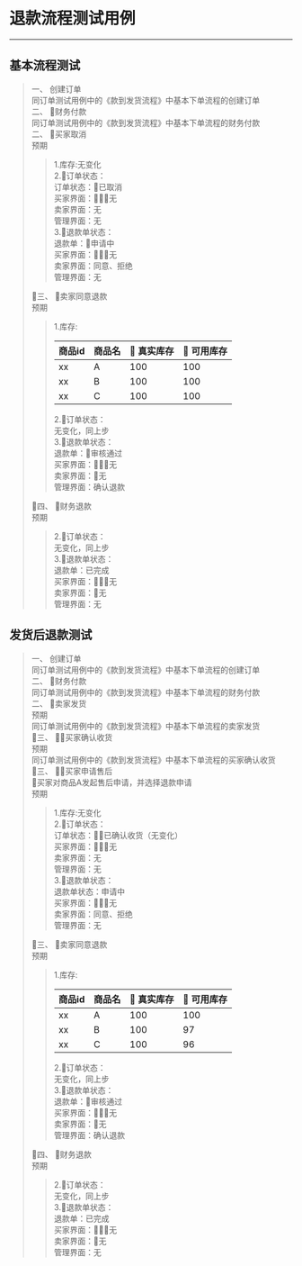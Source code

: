 # 退款流程测试用例

---

## 基本流程测试

> 一、 创建订单  
> 同订单测试用例中的《款到发货流程》中基本下单流程的创建订单  
> 二、 财务付款  
> 同订单测试用例中的《款到发货流程》中基本下单流程的财务付款  
> 二、 买家取消  
> 预期
>
> > 1.库存:无变化  
> > 2.订单状态：  
> > 订单状态：已取消  
> > 买家界面：无  
> > 卖家界面：无  
> > 管理界面：无  
> > 3.退款单状态：  
> > 退款单：申请中  
> > 买家界面：无  
> > 卖家界面：同意、拒绝  
> > 管理界面：无
>
> 三、 卖家同意退款  
> 预期
>
> > 1.库存:
> >
> > | 商品id | 商品名 |  真实库存 |  可用库存 |
> > | :--- | :--- | :--- | :--- |
> > | xx | A | 100 | 100 |
> > | xx | B | 100 | 100 |
> > | xx | C | 100 | 100 |
> >
> > 2.订单状态：  
> > 无变化，同上步  
> > 3.退款单状态：  
> > 退款单：审核通过  
> > 买家界面：无  
> > 卖家界面：无  
> > 管理界面：确认退款
>
> 四、 财务退款  
> 预期
>
> > 2.订单状态：  
> > 无变化，同上步  
> > 3.退款单状态：  
> > 退款单：已完成  
> > 买家界面：无  
> > 卖家界面：无  
> > 管理界面：无

## 发货后退款测试

> 一、 创建订单  
> 同订单测试用例中的《款到发货流程》中基本下单流程的创建订单  
> 二、 财务付款  
> 同订单测试用例中的《款到发货流程》中基本下单流程的财务付款  
> 二、 卖家发货  
> 预期  
> 同订单测试用例中的《款到发货流程》中基本下单流程的卖家发货  
> 三、 买家确认收货  
> 预期  
> 同订单测试用例中的《款到发货流程》中基本下单流程的买家确认收货  
> 三、 买家申请售后  
> 买家对商品A发起售后申请，并选择退款申请  
> 预期
>
> > 1.库存:无变化  
> > 2.订单状态：  
> > 订单状态：已确认收货（无变化）  
> > 买家界面：无  
> > 卖家界面：无  
> > 管理界面：无  
> > 3.退款单状态：  
> > 退款单状态：申请中  
> > 买家界面：无  
> > 卖家界面：同意、拒绝  
> > 管理界面：无
>
> 三、 卖家同意退款  
> 预期
>
> > 1.库存:
> >
> > | 商品id | 商品名 |  真实库存 |  可用库存 |
> > | :--- | :--- | :--- | :--- |
> > | xx | A | 100 | 100 |
> > | xx | B | 100 | 97 |
> > | xx | C | 100 | 96 |
> >
> > 2.订单状态：  
> > 无变化，同上步  
> > 3.退款单状态：  
> > 退款单：审核通过  
> > 买家界面：无  
> > 卖家界面：无  
> > 管理界面：确认退款
>
> 四、 财务退款  
> 预期
>
> > 2.订单状态：  
> > 无变化，同上步  
> > 3.退款单状态：  
> > 退款单：已完成  
> > 买家界面：无  
> > 卖家界面：无  
> > 管理界面：无



